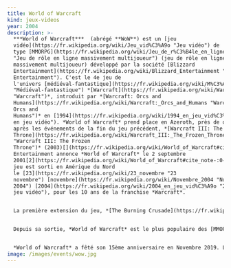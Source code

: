 ```yaml
---
title: World of Warcraft
kind: jeux-videos
year: 2004
description: >-
  ***World of Warcraft***  (abrégé **WoW**) est un [jeu
  vidéo](https://fr.wikipedia.org/wiki/Jeu_vid%C3%A9o "Jeu vidéo") de
  type [MMORPG](https://fr.wikipedia.org/wiki/Jeu_de_r%C3%B4le_en_ligne_massivement_multijoueur
  "Jeu de rôle en ligne massivement multijoueur") (jeu de rôle en ligne
  massivement multijoueur) développé par la société [Blizzard
  Entertainment](https://fr.wikipedia.org/wiki/Blizzard_Entertainment "Blizzard
  Entertainment"). C'est le 4e jeu de
  l'univers [médiéval-fantastique](https://fr.wikipedia.org/wiki/M%C3%A9di%C3%A9val-fantastique
  "Médiéval-fantastique") *[Warcraft](https://fr.wikipedia.org/wiki/Warcraft
  "Warcraft")*, introduit par *[Warcraft: Orcs and
  Humans](https://fr.wikipedia.org/wiki/Warcraft:_Orcs_and_Humans "Warcraft:
  Orcs and
  Humans")* en [1994](https://fr.wikipedia.org/wiki/1994_en_jeu_vid%C3%A9o "1994
  en jeu vidéo"). *World of Warcraft* prend place en Azeroth, près de quatre ans
  après les événements de la fin du jeu précédent, *[Warcraft III: The Frozen
  Throne](https://fr.wikipedia.org/wiki/Warcraft_III:_The_Frozen_Throne
  "Warcraft III: The Frozen
  Throne")* (2003)[](https://fr.wikipedia.org/wiki/World_of_Warcraft#cite_note-Blizzard_Timeline-1). Blizzard
  Entertainment annonce *World of Warcraft* le 2 septembre
  2001[2](https://fr.wikipedia.org/wiki/World_of_Warcraft#cite_note-:0-2). Le
  jeu est sorti en Amérique du Nord
  le [23](https://fr.wikipedia.org/wiki/23_novembre "23
  novembre") [novembre](https://fr.wikipedia.org/wiki/Novembre_2004 "Novembre
  2004") [2004](https://fr.wikipedia.org/wiki/2004_en_jeu_vid%C3%A9o "2004 en
  jeu vidéo"), pour les 10 ans de la franchise *Warcraft*.


  La première extension du jeu, *[The Burning Crusade](https://fr.wikipedia.org/wiki/World_of_Warcraft:_The_Burning_Crusade "World of Warcraft: The Burning Crusade")*, est sortie le 16 janvier 2007[3](https://fr.wikipedia.org/wiki/World_of_Warcraft#cite_note-Crusade_Release_Date-3). Depuis, sept extensions de plus ont été développées : *[Wrath of the Lich King](https://fr.wikipedia.org/wiki/World_of_Warcraft:_Wrath_of_the_Lich_King "World of Warcraft: Wrath of the Lich King")*, *[Cataclysm](https://fr.wikipedia.org/wiki/World_of_Warcraft:_Cataclysm "World of Warcraft: Cataclysm"), [Mists of Pandaria](https://fr.wikipedia.org/wiki/World_of_Warcraft:_Mists_of_Pandaria "World of Warcraft: Mists of Pandaria"), [Warlords of Draenor](https://fr.wikipedia.org/wiki/World_of_Warcraft:_Warlords_of_Draenor "World of Warcraft: Warlords of Draenor"), [Legion](https://fr.wikipedia.org/wiki/World_of_Warcraft:_Legion "World of Warcraft: Legion")*, *[Battle for Azeroth](https://fr.wikipedia.org/wiki/World_of_Warcraft:_Battle_for_Azeroth "World of Warcraft: Battle for Azeroth")* et *[Shadowlands](https://fr.wikipedia.org/wiki/World_of_Warcraft:_Shadowlands "World of Warcraft: Shadowlands")*.


  Depuis sa sortie, *World of Warcraft* est le plus populaire des [MMORPG](https://fr.wikipedia.org/wiki/Jeu_de_r%C3%B4le_en_ligne_massivement_multijoueur "Jeu de rôle en ligne massivement multijoueur"). Le jeu tient le [Guinness World Record](https://fr.wikipedia.org/wiki/Guinness_World_Record "Guinness World Record") pour la plus grande popularité pour un MMORPG[4](https://fr.wikipedia.org/wiki/World_of_Warcraft#cite_note-:2-4),[5](https://fr.wikipedia.org/wiki/World_of_Warcraft#cite_note-:3-5),[6](https://fr.wikipedia.org/wiki/World_of_Warcraft#cite_note-:4-6),[7](https://fr.wikipedia.org/wiki/World_of_Warcraft#cite_note-:5-7). En avril 2008, *World of Warcraft* a été estimé comme rassemblant 62 % des joueurs de MMORPG [8](https://fr.wikipedia.org/wiki/World_of_Warcraft#cite_note-:6-8). Le [7](https://fr.wikipedia.org/wiki/7_octobre "7 octobre") [octobre](https://fr.wikipedia.org/wiki/Octobre_2010 "Octobre 2010") [2010](https://fr.wikipedia.org/wiki/2010_en_jeu_vid%C3%A9o "2010 en jeu vidéo"), Blizzard annonce que plus de 12 millions de joueurs ont un compte *World of Warcraft* actif[9](https://fr.wikipedia.org/wiki/World_of_Warcraft#cite_note-nombre_abonn%C3%A9s_20101007-9). C'est à partir de fin 2012 que *World of Warcraft* a commencé à perdre continuellement un nombre croissant de joueurs. Au dernier trimestre 2012, Blizzard annonce le nombre de 9,6 millions d’abonnés à travers le monde, puis 7,7 millions pour le 2e trimestre 2013.


  *World of Warcraft* a fêté son 15ème anniversaire en Novembre 2019. Le mois suivant, à la suite de la sortie de l'extension *Warlords of Draenor*, Blizzard annonce que *World of Warcraft* repasse le cap des 10 millions d'abonnés.
image: /images/events/wow.jpg
---
```

